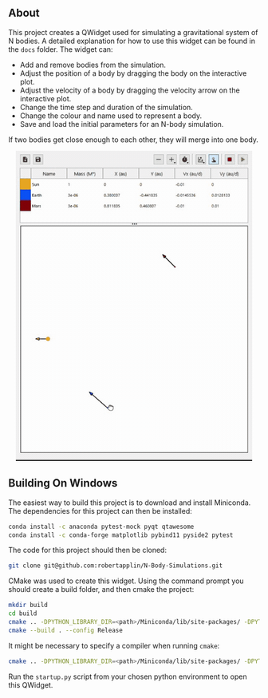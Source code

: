 ## About

This project creates a QWidget used for simulating a gravitational system of N bodies. A detailed explanation for how to use this widget can be found in the `docs` folder. The widget can:

* Add and remove bodies from the simulation.
* Adjust the position of a body by dragging the body on the interactive plot.
* Adjust the velocity of a body by dragging the velocity arrow on the interactive plot.
* Change the time step and duration of the simulation.
* Change the colour and name used to represent a body.
* Save and load the initial parameters for an N-body simulation.

If two bodies get close enough to each other, they will merge into one body.

<p align="center">
  <img src="docs/three-body-simulation.gif" alt="animated">
</p>

## Building On Windows

The easiest way to build this project is to download and install Miniconda. The dependencies for this project can then be installed:

```sh
conda install -c anaconda pytest-mock pyqt qtawesome
conda install -c conda-forge matplotlib pybind11 pyside2 pytest
```

The code for this project should then be cloned:

```sh
git clone git@github.com:robertapplin/N-Body-Simulations.git
```

CMake was used to create this widget. Using the command prompt you should create a build folder, and then cmake the project:

```sh
mkdir build
cd build
cmake .. -DPYTHON_LIBRARY_DIR=<path>/Miniconda/lib/site-packages/ -DPYTHON_EXECUTABLE=<path>/Miniconda/python.exe
cmake --build . --config Release
```

It might be necessary to specify a compiler when running `cmake`:

```sh
cmake .. -DPYTHON_LIBRARY_DIR=<path>/Miniconda/lib/site-packages/ -DPYTHON_EXECUTABLE=<path>/Miniconda/python.exe -G "Visual Studio 15 2017 Win64"
```

Run the `startup.py` script from your chosen python environment to open this QWidget.
